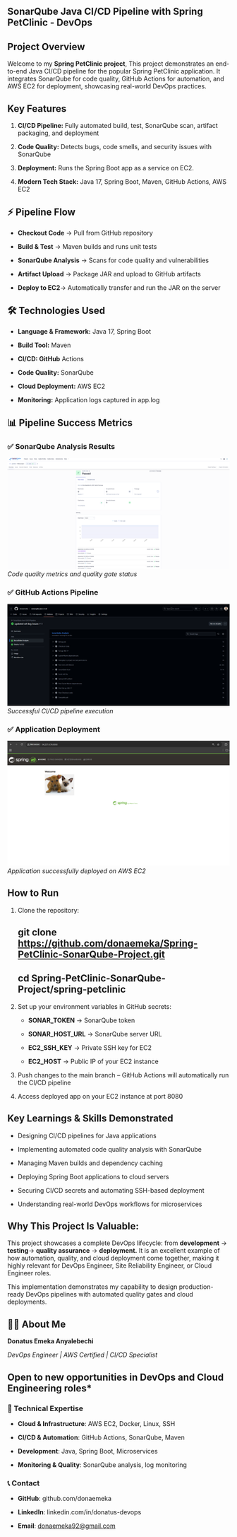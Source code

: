 ## SonarQube Java CI/CD Pipeline with Spring PetClinic - DevOps





## Project Overview

Welcome to my **Spring PetClinic project**, This project demonstrates an end-to-end Java CI/CD pipeline for the popular Spring PetClinic application. It integrates SonarQube for code quality, GitHub Actions for automation, and AWS EC2 for deployment, showcasing real-world DevOps practices.





## Key Features

1.  **CI/CD Pipeline:**    Fully automated build, test, SonarQube scan, artifact packaging, and deployment

2.  **Code Quality:**    Detects bugs, code smells, and security issues with SonarQube

3.  **Deployment:**    Runs the Spring Boot app as a service on EC2.

4.  **Modern Tech Stack:**    Java 17, Spring Boot, Maven, GitHub Actions, AWS EC2





## ⚡ Pipeline Flow

- **Checkout Code** → Pull from GitHub repository

- **Build & Test** → Maven builds and runs unit tests

- **SonarQube Analysis** → Scans for code quality and vulnerabilities

- **Artifact Upload** → Package JAR and upload to GitHub artifacts

- **Deploy to EC2**→ Automatically transfer and run the JAR on the server





## 🛠️ Technologies Used

- **Language & Framework:** Java 17, Spring Boot

- **Build Tool:** Maven

- **CI/CD: GitHub** Actions

- **Code Quality:** SonarQube

- **Cloud Deployment:** AWS EC2

- **Monitoring:** Application logs captured in app.log





## 📊 Pipeline Success Metrics

### ✅ SonarQube Analysis Results
![SonarQube Dashboard](images/sonarqube-dashboard.png)
*Code quality metrics and quality gate status*

### ✅ GitHub Actions Pipeline  
![GitHub Actions](images/github-actions.png)
*Successful CI/CD pipeline execution*

### ✅ Application Deployment
![Spring PetClinic](images/running-app.png)
*Application successfully deployed on AWS EC2*





## How to Run

1.  Clone the repository:

       ## git clone https://github.com/donaemeka/Spring-PetClinic-SonarQube-Project.git

       ## cd Spring-PetClinic-SonarQube-Project/spring-petclinic

2.  Set up your environment variables in GitHub secrets:

    - **SONAR_TOKEN** → SonarQube token

    - **SONAR_HOST_URL** → SonarQube server URL

    - **EC2_SSH_KEY** → Private SSH key for EC2

    - **EC2_HOST** → Public IP of your EC2 instance

3.  Push changes to the main branch – GitHub Actions will automatically run the CI/CD pipeline

4. Access deployed app on your EC2 instance at port 8080





## Key Learnings & Skills Demonstrated

- Designing CI/CD pipelines for Java applications

- Implementing automated code quality analysis with SonarQube

- Managing Maven builds and dependency caching

- Deploying Spring Boot applications to cloud servers

- Securing CI/CD secrets and automating SSH-based deployment

- Understanding real-world DevOps workflows for microservices





## Why This Project Is Valuable:

This project showcases a complete DevOps lifecycle:  from **development** → **testing**→ **quality assurance** → **deployment.** It is an excellent example of how automation, quality, and cloud deployment come together, making it highly relevant for DevOps Engineer, Site Reliability Engineer, or Cloud Engineer roles.

This implementation demonstrates my capability to design production-ready DevOps pipelines with automated quality gates and cloud deployments.






## 👨‍💻 About Me

**Donatus Emeka Anyalebechi**  

*DevOps Engineer | AWS Certified | CI/CD Specialist*

## Open to new opportunities in DevOps and Cloud Engineering roles*


### 🔧 Technical Expertise

- **Cloud & Infrastructure**: AWS EC2, Docker, Linux, SSH

- **CI/CD & Automation**: GitHub Actions, SonarQube, Maven

- **Development**: Java, Spring Boot, Microservices

- **Monitoring & Quality**: SonarQube analysis, log monitoring


### 📞 Contact

- **GitHub**: github.com/donaemeka

- **LinkedIn**: linkedin.com/in/donatus-devops

- **Email**: donaemeka92@gmail.com







